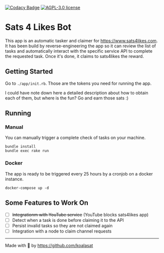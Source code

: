 [![Codacy Badge](https://app.codacy.com/project/badge/Grade/db3100f978a542d588f8ae9a4abf2d55)](https://www.codacy.com/gh/KoalaSat/sats-4-likes-bot/dashboard?utm_source=github.com&amp;utm_medium=referral&amp;utm_content=KoalaSat/sats-4-likes-bot&amp;utm_campaign=Badge_Grade)
[![AGPL-3.0 license](https://img.shields.io/badge/license-AGPL--3.0-blue)](https://github.com/KoalaSat/sats-4-likes-bot/blob/main/LICENSE)

# Sats 4 Likes Bot

This app is an automatic tasker and claimer for https://www.sats4likes.com. It has been build by reverse-engineering the app so it can review the list of tasks and automatically interact with the specific service API to complete the requested task. Once it's done, it claims to sats4likes the reward.

## Getting Started

Go to `./app/init.rb`. Those are the tokens you need for running the app.

I could have note down here a detailed description about how to obtain each of them, but where is the fun? Go and earn those sats :)

## Running

### Manual

You can manually trigger a complete check of tasks on your machine.

```
bundle install
bundle exec rake run
```

### Docker

The app is ready to be triggered every 25 hours by a cronjob on a docker instance.

```
docker-compose up -d
```

## Some Features to Work On

- [ ] ~~Integrationm with YouTube service~~ (YouTube blocks sats4likes app)
- [ ] Detect when a task is done before claiming it to the API
- [ ] Persist invalid tasks so they are not claimed again
- [ ] Integration with a node to claim channel requests 

------

Made with 🐨 by https://github.com/koalasat
